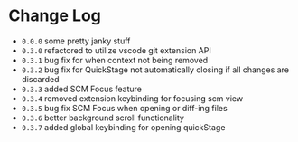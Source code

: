 # Change Log

- `0.0.0` some pretty janky stuff
- `0.3.0` refactored to utilize vscode git extension API
- `0.3.1` bug fix for when context not being removed
- `0.3.2` bug fix for QuickStage not automatically closing if all changes are discarded
- `0.3.3` added SCM Focus feature
- `0.3.4` removed extension keybinding for focusing scm view
- `0.3.5` bug fix SCM Focus when opening or diff-ing files
- `0.3.6` better background scroll functionality
- `0.3.7` added global keybinding for opening quickStage
